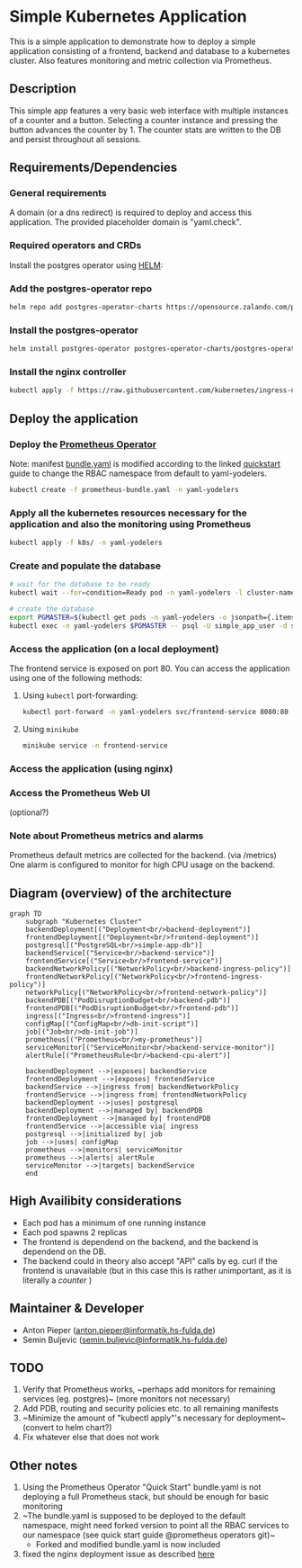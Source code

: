 # Simple Kubernetes Application

This is a simple application to demonstrate how to deploy a simple application consisting of a frontend, backend and database to a kubernetes cluster. Also features monitoring and metric collection via Prometheus.

## Description

This simple app features a very basic web interface with multiple instances of a counter and a button. Selecting a counter instance and pressing the button advances the counter by 1. The counter stats are written to the DB and persist throughout all sessions.

## Requirements/Dependencies

### General requirements 
A domain (or a dns redirect) is required to deploy and access this application. The provided placeholder domain is "yaml.check".

### Required operators and CRDs
Install the postgres operator using [HELM](https://helm.sh/docs/intro/install/):

### Add the postgres-operator repo

```sh
helm repo add postgres-operator-charts https://opensource.zalando.com/postgres-operator/charts/postgres-operator
```

### Install the postgres-operator

```sh
helm install postgres-operator postgres-operator-charts/postgres-operator -f postgres-operator-values.yaml -n yaml-yodelers --create-namespace
```

### Install the nginx controller

```sh
kubectl apply -f https://raw.githubusercontent.com/kubernetes/ingress-nginx/controller-v1.10.0/deploy/static/provider/cloud/deploy.yaml
```

## Deploy the application

### Deploy the [Prometheus Operator](https://github.com/prometheus-operator/prometheus-operator?tab=readme-ov-file#quickstart)
 Note: manifest [bundle.yaml](https://raw.githubusercontent.com/prometheus-operator/prometheus-operator/main/bundle.yaml) is modified according to the linked [quickstart](https://github.com/prometheus-operator/prometheus-operator?tab=readme-ov-file#quickstart) guide to change the RBAC namespace from default to yaml-yodelers.

```sh
kubectl create -f prometheus-bundle.yaml -n yaml-yodelers
```

### Apply all the kubernetes resources necessary for the application and also the monitoring using Prometheus

```sh
kubectl apply -f k8s/ -n yaml-yodelers
```

### Create and populate the database

```sh
# wait for the database to be ready
kubectl wait --for=condition=Ready pod -n yaml-yodelers -l cluster-name=simple-app-db

# create the database
export PGMASTER=$(kubectl get pods -n yaml-yodelers -o jsonpath={.items..metadata.name} -l application=spilo,cluster-name=simple-app-db,spilo-role=master -n yaml-yodelers)
kubectl exec -n yaml-yodelers $PGMASTER -- psql -U simple_app_user -d simple_app -c "$(cat setup-db.sql)"
```

### Access the application (on a local deployment)

The frontend service is exposed on port 80. You can access the application using one of the following methods:

1.  Using `kubectl` port-forwarding:

    ```sh
    kubectl port-forward -n yaml-yodelers svc/frontend-service 8080:80
    ```

2.  Using `minikube`

    ```sh
    minikube service -n frontend-service
    ```
### Access the application (using nginx)
<TODO>

### Access the Prometheus Web UI
<TODO> (optional?)

### Note about Prometheus metrics and alarms

Prometheus default metrics are collected for the backend. (via /metrics)
One alarm is configured to monitor for high CPU usage on the backend.

## Diagram (overview) of the architecture

```mermaid
graph TD
    subgraph "Kubernetes Cluster"
    backendDeployment[("Deployment<br/>backend-deployment")]
    frontendDeployment[("Deployment<br/>frontend-deployment")]
    postgresql[("PostgreSQL<br/>simple-app-db")]
    backendService[("Service<br/>backend-service")]
    frontendService[("Service<br/>frontend-service")]
    backendNetworkPolicy[("NetworkPolicy<br/>backend-ingress-policy")]
    frontendNetworkPolicy[("NetworkPolicy<br/>frontend-ingress-policy")]
    networkPolicy[("NetworkPolicy<br/>frontend-network-policy")]
    backendPDB[("PodDisruptionBudget<br/>backend-pdb")]
    frontendPDB[("PodDisruptionBudget<br/>frontend-pdb")]
    ingress[("Ingress<br/>frontend-ingress")]
    configMap[("ConfigMap<br/>db-init-script")]
    job[("Job<br/>db-init-job")]
    prometheus[("Prometheus<br/>my-prometheus")]
    serviceMonitor[("ServiceMonitor<br/>backend-service-monitor")]
    alertRule[("PrometheusRule<br/>backend-cpu-alert")]

    backendDeployment -->|exposes| backendService
    frontendDeployment -->|exposes| frontendService
    backendService -->|ingress from| backendNetworkPolicy
    frontendService -->|ingress from| frontendNetworkPolicy
    backendDeployment -->|uses| postgresql
    backendDeployment -->|managed by| backendPDB
    frontendDeployment -->|managed by| frontendPDB
    frontendService -->|accessible via| ingress
    postgresql -->|initialized by| job
    job -->|uses| configMap
    prometheus -->|monitors| serviceMonitor
    prometheus -->|alerts| alertRule
    serviceMonitor -->|targets| backendService
    end
```

## High Availibity considerations
- Each pod has a minimum of one running instance
- Each pod spawns 2 replicas
- The frontend is dependend on the backend, and the backend is dependend on the DB.
- The backend could in theory also accept "API" calls by eg. curl if the frontend is unavailable (but in this case this is rather unimportant, as it is literally a _counter_ )

## Maintainer & Developer
- Anton Pieper (anton.pieper@informatik.hs-fulda.de)
- Semin Buljevic (semin.buljevic@informatik.hs-fulda.de)

## TODO
1. Verify that Prometheus works, ~perhaps add monitors for remaining services (eg. postgres)~ (more monitors not necessary)
2. Add PDB, routing and security policies etc. to all remaining manifests
3. ~Minimize the amount of "kubectl apply"'s necessary for deployment~ (convert to helm chart?)
4. Fix whatever else that does not work  

## Other notes
1. Using the Prometheus Operator "Quick Start" bundle.yaml is not deploying a full Prometheus stack, but should be enough for basic monitoring
2. ~The bundle.yaml is supposed to be deployed to the default namespace, might need forked version to point all the RBAC services to our namespace (see quick start guide @prometheus operators git)~ 
    - Forked and modified bundle.yaml is now included
3. fixed the nginx deployment issue as described [here](https://stackoverflow.com/questions/61365202/nginx-ingress-service-ingress-nginx-controller-admission-not-found)

